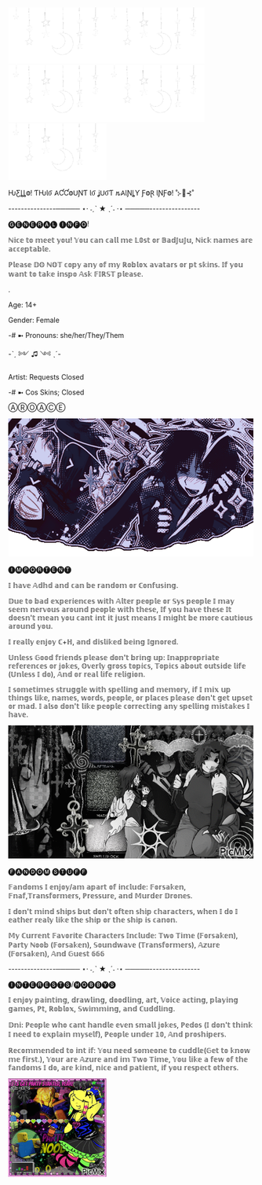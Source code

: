 ## 
![StarLights](Star.gif)![StarLights](Star.gif)![StarLights](Star.gif)![StarLights](Star.gif)![StarLights](Star.gif)

ǶƸȴȴⰙ! ƬǶƖⳜ 𐤠ƇƇⰙꓴƝƬ ƖⳜ ʝꓴⳜƬ 𐒄𐤠ƖƝȴƳ ƑⰙⱤ ƖƝƑⰙ! ˚⊱🪷⊰˚

 ---------------───── ⋆⋅ ˗ˏˋ ★ ˎˊ˗ ⋅⋆ ─────----------------
 
🅖🅔🅝🅔🅡🅐🅛 🅘🅝🅕🅞!  

ℕ𝕚𝕔𝕖 𝕥𝕠 𝕞𝕖𝕖𝕥 𝕪𝕠𝕦! 𝕐𝕠𝕦 𝕔𝕒𝕟 𝕔𝕒𝕝𝕝 𝕞𝕖 𝕃𝟘𝕤𝕥 𝕠𝕣 𝔹𝕒𝕕𝕁𝕦𝕁𝕦, ℕ𝕚𝕔𝕜 𝕟𝕒𝕞𝕖𝕤 𝕒𝕣𝕖 𝕒𝕔𝕔𝕖𝕡𝕥𝕒𝕓𝕝𝕖.

ℙ𝕝𝕖𝕒𝕤𝕖 𝔻𝕆 ℕ𝕆𝕋 𝕔𝕠𝕡𝕪 𝕒𝕟𝕪 𝕠𝕗 𝕞𝕪 ℝ𝕠𝕓𝕝𝕠𝕩 𝕒𝕧𝕒𝕥𝕒𝕣𝕤 𝕠𝕣 𝕡𝕥 𝕤𝕜𝕚𝕟𝕤. 𝕀𝕗 𝕪𝕠𝕦 𝕨𝕒𝕟𝕥 𝕥𝕠 𝕥𝕒𝕜𝕖 𝕚𝕟𝕤𝕡𝕠 𝔸𝕤𝕜 𝔽𝕀ℝ𝕊𝕋 𝕡𝕝𝕖𝕒𝕤𝕖. 

.

Age: 14+

Gender: Female

-# ➼ Pronouns: she/her/They/Them

-ˋˏ ༻ ♫ ༺ ˎˊ-

Artist: Requests Closed 

-# ➼ Cos Skins; Closed

ⒶⓇⓄⒶⒸⒺ

![StarLights](TwoTime1.gif)


🅘🅜🅟🅞🅡🅣🅔🅝🅣 

𝕀 𝕙𝕒𝕧𝕖 𝔸𝕕𝕙𝕕 𝕒𝕟𝕕 𝕔𝕒𝕟 𝕓𝕖 𝕣𝕒𝕟𝕕𝕠𝕞 𝕠𝕣 ℂ𝕠𝕟𝕗𝕦𝕤𝕚𝕟𝕘.  

𝔻𝕦𝕖 𝕥𝕠 𝕓𝕒𝕕 𝕖𝕩𝕡𝕖𝕣𝕚𝕖𝕟𝕔𝕖𝕤 𝕨𝕚𝕥𝕙 𝔸𝕝𝕥𝕖𝕣 𝕡𝕖𝕠𝕡𝕝𝕖 𝕠𝕣 𝕊𝕪𝕤 𝕡𝕖𝕠𝕡𝕝𝕖 𝕀 𝕞𝕒𝕪 𝕤𝕖𝕖𝕞 𝕟𝕖𝕣𝕧𝕠𝕦𝕤 𝕒𝕣𝕠𝕦𝕟𝕕 𝕡𝕖𝕠𝕡𝕝𝕖 𝕨𝕚𝕥𝕙 𝕥𝕙𝕖𝕤𝕖, 𝕀𝕗 𝕪𝕠𝕦 𝕙𝕒𝕧𝕖 𝕥𝕙𝕖𝕤𝕖 𝕀𝕥 𝕕𝕠𝕖𝕤𝕟'𝕥 𝕞𝕖𝕒𝕟 𝕪𝕠𝕦 𝕔𝕒𝕟𝕥 𝕚𝕟𝕥 𝕚𝕥 𝕛𝕦𝕤𝕥 𝕞𝕖𝕒𝕟𝕤 𝕀 𝕞𝕚𝕘𝕙𝕥 𝕓𝕖 𝕞𝕠𝕣𝕖 𝕔𝕒𝕦𝕥𝕚𝕠𝕦𝕤 𝕒𝕣𝕠𝕦𝕟𝕕 𝕪𝕠𝕦.

𝕀 𝕣𝕖𝕒𝕝𝕝𝕪 𝕖𝕟𝕛𝕠𝕪 ℂ+ℍ, 𝕒𝕟𝕕 𝕕𝕚𝕤𝕝𝕚𝕜𝕖𝕕 𝕓𝕖𝕚𝕟𝕘 𝕀𝕘𝕟𝕠𝕣𝕖𝕕.

𝕌𝕟𝕝𝕖𝕤𝕤 𝔾𝕠𝕠𝕕 𝕗𝕣𝕚𝕖𝕟𝕕𝕤 𝕡𝕝𝕖𝕒𝕤𝕖 𝕕𝕠𝕟'𝕥 𝕓𝕣𝕚𝕟𝕘 𝕦𝕡: 𝕀𝕟𝕒𝕡𝕡𝕣𝕠𝕡𝕣𝕚𝕒𝕥𝕖 𝕣𝕖𝕗𝕖𝕣𝕖𝕟𝕔𝕖𝕤 𝕠𝕣 𝕛𝕠𝕜𝕖𝕤, 𝕆𝕧𝕖𝕣𝕝𝕪 𝕘𝕣𝕠𝕤𝕤 𝕥𝕠𝕡𝕚𝕔𝕤, 𝕋𝕠𝕡𝕚𝕔𝕤 𝕒𝕓𝕠𝕦𝕥 𝕠𝕦𝕥𝕤𝕚𝕕𝕖 𝕝𝕚𝕗𝕖 (𝕌𝕟𝕝𝕖𝕤𝕤 𝕀 𝕕𝕠), 𝔸𝕟𝕕 𝕠𝕣 𝕣𝕖𝕒𝕝 𝕝𝕚𝕗𝕖 𝕣𝕖𝕝𝕚𝕘𝕚𝕠𝕟.

𝕀 𝕤𝕠𝕞𝕖𝕥𝕚𝕞𝕖𝕤 𝕤𝕥𝕣𝕦𝕘𝕘𝕝𝕖 𝕨𝕚𝕥𝕙 𝕤𝕡𝕖𝕝𝕝𝕚𝕟𝕘 𝕒𝕟𝕕 𝕞𝕖𝕞𝕠𝕣𝕪, 𝕚𝕗 𝕀 𝕞𝕚𝕩 𝕦𝕡 𝕥𝕙𝕚𝕟𝕘𝕤 𝕝𝕚𝕜𝕖, 𝕟𝕒𝕞𝕖𝕤, 𝕨𝕠𝕣𝕕𝕤, 𝕡𝕖𝕠𝕡𝕝𝕖, 𝕠𝕣 𝕡𝕝𝕒𝕔𝕖𝕤 𝕡𝕝𝕖𝕒𝕤𝕖 𝕕𝕠𝕟'𝕥 𝕘𝕖𝕥 𝕦𝕡𝕤𝕖𝕥 𝕠𝕣 𝕞𝕒𝕕. 𝕀 𝕒𝕝𝕤𝕠 𝕕𝕠𝕟'𝕥 𝕝𝕚𝕜𝕖 𝕡𝕖𝕠𝕡𝕝𝕖 𝕔𝕠𝕣𝕣𝕖𝕔𝕥𝕚𝕟𝕘 𝕒𝕟𝕪 𝕤𝕡𝕖𝕝𝕝𝕚𝕟𝕘 𝕞𝕚𝕤𝕥𝕒𝕜𝕖𝕤 𝕀 𝕙𝕒𝕧𝕖.

![StarLights](TwoTime2.gif)

🅕🅐🅝🅓🅞🅜 🅢🅣🅤🅕🅕

𝔽𝕒𝕟𝕕𝕠𝕞𝕤 𝕀 𝕖𝕟𝕛𝕠𝕪/𝕒𝕞 𝕒𝕡𝕒𝕣𝕥 𝕠𝕗 𝕚𝕟𝕔𝕝𝕦𝕕𝕖: 𝔽𝕠𝕣𝕤𝕒𝕜𝕖𝕟, 𝔽𝕟𝕒𝕗,𝕋𝕣𝕒𝕟𝕤𝕗𝕠𝕣𝕞𝕖𝕣𝕤, ℙ𝕣𝕖𝕤𝕤𝕦𝕣𝕖, 𝕒𝕟𝕕 𝕄𝕦𝕣𝕕𝕖𝕣 𝔻𝕣𝕠𝕟𝕖𝕤.

𝕀 𝕕𝕠𝕟'𝕥 𝕞𝕚𝕟𝕕 𝕤𝕙𝕚𝕡𝕤 𝕓𝕦𝕥 𝕕𝕠𝕟'𝕥 𝕠𝕗𝕥𝕖𝕟 𝕤𝕙𝕚𝕡 𝕔𝕙𝕒𝕣𝕒𝕔𝕥𝕖𝕣𝕤, 𝕨𝕙𝕖𝕟 𝕀 𝕕𝕠 𝕀 𝕖𝕒𝕥𝕙𝕖𝕣 𝕣𝕖𝕒𝕝𝕪 𝕝𝕚𝕜𝕖 𝕥𝕙𝕖 𝕤𝕙𝕚𝕡 𝕠𝕣 𝕥𝕙𝕖 𝕤𝕙𝕚𝕡 𝕚𝕤 𝕔𝕒𝕟𝕠𝕟. 

𝕄𝕪 ℂ𝕦𝕣𝕣𝕖𝕟𝕥 𝔽𝕒𝕧𝕠𝕣𝕚𝕥𝕖 ℂ𝕙𝕒𝕣𝕒𝕔𝕥𝕖𝕣𝕤 𝕀𝕟𝕔𝕝𝕦𝕕𝕖: 𝕋𝕨𝕠 𝕋𝕚𝕞𝕖 (𝔽𝕠𝕣𝕤𝕒𝕜𝕖𝕟), ℙ𝕒𝕣𝕥𝕪 ℕ𝕠𝕠𝕓 (𝔽𝕠𝕣𝕤𝕒𝕜𝕖𝕟), 𝕊𝕠𝕦𝕟𝕕𝕨𝕒𝕧𝕖 (𝕋𝕣𝕒𝕟𝕤𝕗𝕠𝕣𝕞𝕖𝕣𝕤), 𝔸𝕫𝕦𝕣𝕖 (𝔽𝕠𝕣𝕤𝕒𝕜𝕖𝕟),  𝔸𝕟𝕕 𝔾𝕦𝕖𝕤𝕥 𝟞𝟞𝟞

---------------───── ⋆⋅ ˗ˏˋ ★ ˎˊ˗ ⋅⋆ ─────----------------
 
🅘🅝🅣🅔🅡🅔🅢🅣🅢/🅗🅞🅑🅑🅨🅢 

𝕀 𝕖𝕟𝕛𝕠𝕪 𝕡𝕒𝕚𝕟𝕥𝕚𝕟𝕘, 𝕕𝕣𝕒𝕨𝕝𝕚𝕟𝕘, 𝕕𝕠𝕠𝕕𝕝𝕚𝕟𝕘, 𝕒𝕣𝕥, 𝕍𝕠𝕚𝕔𝕖 𝕒𝕔𝕥𝕚𝕟𝕘, 𝕡𝕝𝕒𝕪𝕚𝕟𝕘 𝕘𝕒𝕞𝕖𝕤, ℙ𝕥, ℝ𝕠𝕓𝕝𝕠𝕩, 𝕊𝕨𝕚𝕞𝕞𝕚𝕟𝕘, 𝕒𝕟𝕕 ℂ𝕦𝕕𝕕𝕝𝕚𝕟𝕘.

𝔻𝕟𝕚: ℙ𝕖𝕠𝕡𝕝𝕖 𝕨𝕙𝕠 𝕔𝕒𝕟𝕥 𝕙𝕒𝕟𝕕𝕝𝕖 𝕖𝕧𝕖𝕟 𝕤𝕞𝕒𝕝𝕝 𝕛𝕠𝕜𝕖𝕤, ℙ𝕖𝕕𝕠𝕤 (𝕀 𝕕𝕠𝕟'𝕥 𝕥𝕙𝕚𝕟𝕜 𝕀 𝕟𝕖𝕖𝕕 𝕥𝕠 𝕖𝕩𝕡𝕝𝕒𝕚𝕟 𝕞𝕪𝕤𝕖𝕝𝕗), ℙ𝕖𝕠𝕡𝕝𝕖 𝕦𝕟𝕕𝕖𝕣 𝟙𝟘, 𝔸𝕟𝕕 𝕡𝕣𝕠𝕤𝕙𝕚𝕡𝕖𝕣𝕤.

ℝ𝕖𝕔𝕠𝕞𝕞𝕖𝕟𝕕𝕖𝕕 𝕥𝕠 𝕚𝕟𝕥 𝕚𝕗: 𝕐𝕠𝕦 𝕟𝕖𝕖𝕕 𝕤𝕠𝕞𝕖𝕠𝕟𝕖 𝕥𝕠 𝕔𝕦𝕕𝕕𝕝𝕖(𝔾𝕖𝕥 𝕥𝕠 𝕜𝕟𝕠𝕨 𝕞𝕖 𝕗𝕚𝕣𝕤𝕥.), 𝕐𝕠𝕦𝕣 𝕒𝕣𝕖 𝔸𝕫𝕦𝕣𝕖 𝕒𝕟𝕕 𝕚𝕞 𝕋𝕨𝕠 𝕋𝕚𝕞𝕖, 𝕐𝕠𝕦 𝕝𝕚𝕜𝕖 𝕒 𝕗𝕖𝕨 𝕠𝕗 𝕥𝕙𝕖 𝕗𝕒𝕟𝕕𝕠𝕞𝕤 𝕀 𝕕𝕠, 𝕒𝕣𝕖 𝕜𝕚𝕟𝕕, 𝕟𝕚𝕔𝕖 𝕒𝕟𝕕 𝕡𝕒𝕥𝕚𝕖𝕟𝕥, 𝕚𝕗 𝕪𝕠𝕦 𝕣𝕖𝕤𝕡𝕖𝕔𝕥 𝕠𝕥𝕙𝕖𝕣𝕤. 

![StarLights](PartyNoob.gif) 
